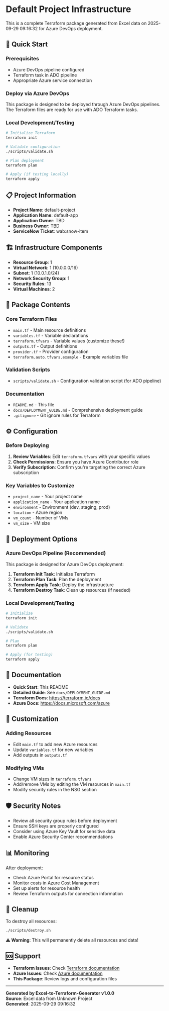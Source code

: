 # Default Project Infrastructure

This is a complete Terraform package generated from Excel data on 2025-09-29 09:16:32 for Azure DevOps deployment.

## 🚀 Quick Start

### Prerequisites
- Azure DevOps pipeline configured
- Terraform task in ADO pipeline
- Appropriate Azure service connection

### Deploy via Azure DevOps
This package is designed to be deployed through Azure DevOps pipelines. The Terraform files are ready for use with ADO Terraform tasks.

### Local Development/Testing
```bash
# Initialize Terraform
terraform init

# Validate configuration
./scripts/validate.sh

# Plan deployment
terraform plan

# Apply (if testing locally)
terraform apply
```

## 📋 Project Information

- **Project Name**: default-project
- **Application Name**: default-app
- **Application Owner**: TBD
- **Business Owner**: TBD
- **ServiceNow Ticket**: wab:snow-item

## 🏗️ Infrastructure Components

- **Resource Group**: 1
- **Virtual Network**: 1 (10.0.0.0/16)
- **Subnet**: 1 (10.0.1.0/24)
- **Network Security Group**: 1
- **Security Rules**: 13
- **Virtual Machines**: 2

## 📁 Package Contents

### Core Terraform Files
- `main.tf` - Main resource definitions
- `variables.tf` - Variable declarations
- `terraform.tfvars` - Variable values (customize these!)
- `outputs.tf` - Output definitions
- `provider.tf` - Provider configuration
- `terraform.auto.tfvars.example` - Example variables file

### Validation Scripts
- `scripts/validate.sh` - Configuration validation script (for ADO pipeline)

### Documentation
- `README.md` - This file
- `docs/DEPLOYMENT_GUIDE.md` - Comprehensive deployment guide
- `.gitignore` - Git ignore rules for Terraform

## ⚙️ Configuration

### Before Deploying
1. **Review Variables**: Edit `terraform.tfvars` with your specific values
2. **Check Permissions**: Ensure you have Azure Contributor role
3. **Verify Subscription**: Confirm you're targeting the correct Azure subscription

### Key Variables to Customize
- `project_name` - Your project name
- `application_name` - Your application name
- `environment` - Environment (dev, staging, prod)
- `location` - Azure region
- `vm_count` - Number of VMs
- `vm_size` - VM size

## 🚀 Deployment Options

### Azure DevOps Pipeline (Recommended)
This package is designed for Azure DevOps deployment:
1. **Terraform Init Task**: Initialize Terraform
2. **Terraform Plan Task**: Plan the deployment
3. **Terraform Apply Task**: Deploy the infrastructure
4. **Terraform Destroy Task**: Clean up resources (if needed)

### Local Development/Testing
```bash
# Initialize
terraform init

# Validate
./scripts/validate.sh

# Plan
terraform plan

# Apply (for testing)
terraform apply
```

## 📖 Documentation

- **Quick Start**: This README
- **Detailed Guide**: See `docs/DEPLOYMENT_GUIDE.md`
- **Terraform Docs**: https://terraform.io/docs
- **Azure Docs**: https://docs.microsoft.com/azure

## 🔧 Customization

### Adding Resources
- Edit `main.tf` to add new Azure resources
- Update `variables.tf` for new variables
- Add outputs in `outputs.tf`

### Modifying VMs
- Change VM sizes in `terraform.tfvars`
- Add/remove VMs by editing the VM resources in `main.tf`
- Modify security rules in the NSG section

## 🛡️ Security Notes

- Review all security group rules before deployment
- Ensure SSH keys are properly configured
- Consider using Azure Key Vault for sensitive data
- Enable Azure Security Center recommendations

## 📊 Monitoring

After deployment:
- Check Azure Portal for resource status
- Monitor costs in Azure Cost Management
- Set up alerts for resource health
- Review Terraform outputs for connection information

## 🧹 Cleanup

To destroy all resources:
```bash
./scripts/destroy.sh
```

**⚠️ Warning**: This will permanently delete all resources and data!

## 🆘 Support

- **Terraform Issues**: Check [Terraform documentation](https://terraform.io/docs)
- **Azure Issues**: Check [Azure documentation](https://docs.microsoft.com/azure)
- **This Package**: Review logs and configuration files

---

**Generated by Excel-to-Terraform-Generator v1.0.0**  
**Source**: Excel data from Unknown Project  
**Generated**: 2025-09-29 09:16:32

